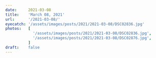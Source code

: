 ```yaml
---
date:     2021-03-08
title:    'March 08, 2021'
url:      '/2021-03-08/'
eyecatch: '/assets/images/posts/2021/2021-03-08/DSC02836.jpg'
photos:   [
            '/assets/images/posts/2021/2021-03-08/DSC02836.jpg',
            '/assets/images/posts/2021/2021-03-08/DSC02876.jpg',
          ]
draft:    false
---
```

